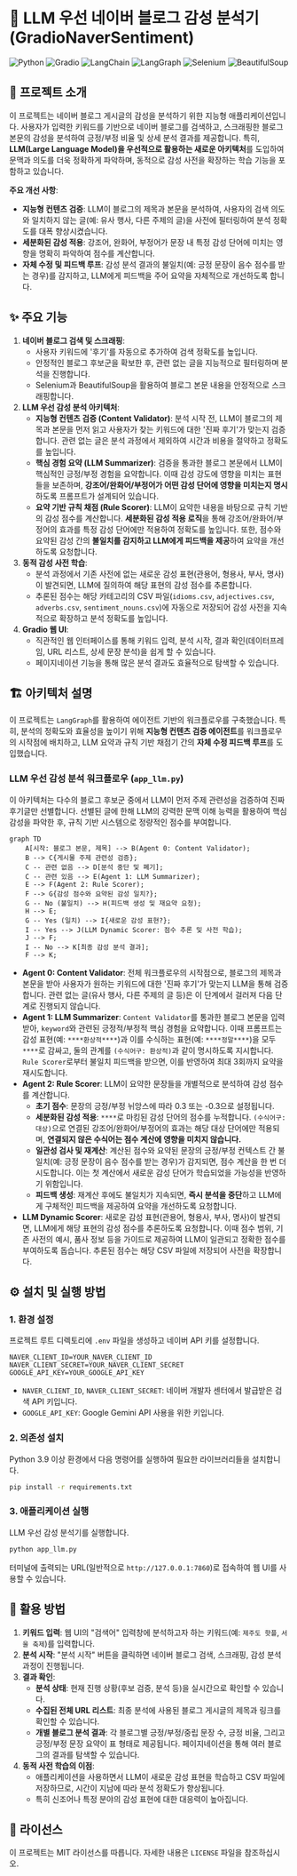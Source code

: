 # 🚀 LLM 우선 네이버 블로그 감성 분석기 (GradioNaverSentiment)

![Python](https://img.shields.io/badge/Python-3.9%2B-blue?style=flat-square&logo=python)
![Gradio](https://img.shields.io/badge/Gradio-4.0%2B-orange?style=flat-square&logo=gradio)
![LangChain](https://img.shields.io/badge/LangChain-0.1%2B-green?style=flat-square&logo=langchain)
![LangGraph](https://img.shields.io/badge/LangGraph-0.0%2B-red?style=flat-square&logo=langgraph)
![Selenium](https://img.shields.io/badge/Selenium-4.0%2B-purple?style=flat-square&logo=selenium)
![BeautifulSoup](https://img.shields.io/badge/BeautifulSoup-4.0%2B-lightgrey?style=flat-square&logo=beautifulsoup)

## 🌟 프로젝트 소개

이 프로젝트는 네이버 블로그 게시글의 감성을 분석하기 위한 지능형 애플리케이션입니다. 사용자가 입력한 키워드를 기반으로 네이버 블로그를 검색하고, 스크래핑한 블로그 본문의 감성을 분석하여 긍정/부정 비율 및 상세 분석 결과를 제공합니다. 특히, **LLM(Large Language Model)을 우선적으로 활용하는 새로운 아키텍처**를 도입하여 문맥과 의도를 더욱 정확하게 파악하며, 동적으로 감성 사전을 확장하는 학습 기능을 포함하고 있습니다.

**주요 개선 사항**:
*   **지능형 컨텐츠 검증**: LLM이 블로그의 제목과 본문을 분석하여, 사용자의 검색 의도와 일치하지 않는 글(예: 유사 행사, 다른 주제의 글)을 사전에 필터링하여 분석 정확도를 대폭 향상시켰습니다.
*   **세분화된 감성 적용**: 강조어, 완화어, 부정어가 문장 내 특정 감성 단어에 미치는 영향을 명확히 파악하여 점수를 계산합니다.
*   **자체 수정 및 피드백 루프**: 감성 분석 결과의 불일치(예: 긍정 문장이 음수 점수를 받는 경우)를 감지하고, LLM에게 피드백을 주어 요약을 자체적으로 개선하도록 합니다.

## ✨ 주요 기능

1.  **네이버 블로그 검색 및 스크래핑**:
    *   사용자 키워드에 '후기'를 자동으로 추가하여 검색 정확도를 높입니다.
    *   안정적인 블로그 후보군을 확보한 후, 관련 없는 글을 지능적으로 필터링하며 분석을 진행합니다.
    *   Selenium과 BeautifulSoup을 활용하여 블로그 본문 내용을 안정적으로 스크래핑합니다.
2.  **LLM 우선 감성 분석 아키텍처**:
    *   **지능형 컨텐츠 검증 (Content Validator)**: 분석 시작 전, LLM이 블로그의 제목과 본문을 먼저 읽고 사용자가 찾는 키워드에 대한 '진짜 후기'가 맞는지 검증합니다. 관련 없는 글은 분석 과정에서 제외하여 시간과 비용을 절약하고 정확도를 높입니다.
    *   **핵심 경험 요약 (LLM Summarizer)**: 검증을 통과한 블로그 본문에서 LLM이 핵심적인 긍정/부정 경험을 요약합니다. 이때 감성 강도에 영향을 미치는 표현들을 보존하며, **강조어/완화어/부정어가 어떤 감성 단어에 영향을 미치는지 명시**하도록 프롬프트가 설계되어 있습니다.
    *   **요약 기반 규칙 채점 (Rule Scorer)**: LLM이 요약한 내용을 바탕으로 규칙 기반의 감성 점수를 계산합니다. **세분화된 감성 적용 로직**을 통해 강조어/완화어/부정어의 효과를 특정 감성 단어에만 적용하여 정확도를 높입니다. 또한, 점수와 요약된 감성 간의 **불일치를 감지하고 LLM에게 피드백을 제공**하여 요약을 개선하도록 요청합니다.
3.  **동적 감성 사전 학습**:
    *   분석 과정에서 기존 사전에 없는 새로운 감성 표현(관용어, 형용사, 부사, 명사)이 발견되면, LLM에 질의하여 해당 표현의 감성 점수를 추론합니다.
    *   추론된 점수는 해당 카테고리의 CSV 파일(`idioms.csv`, `adjectives.csv`, `adverbs.csv`, `sentiment_nouns.csv`)에 자동으로 저장되어 감성 사전을 지속적으로 확장하고 분석 정확도를 높입니다.
4.  **Gradio 웹 UI**:
    *   직관적인 웹 인터페이스를 통해 키워드 입력, 분석 시작, 결과 확인(데이터프레임, URL 리스트, 상세 문장 분석)을 쉽게 할 수 있습니다.
    *   페이지네이션 기능을 통해 많은 분석 결과도 효율적으로 탐색할 수 있습니다.

## 🏗️ 아키텍처 설명

이 프로젝트는 `LangGraph`를 활용하여 에이전트 기반의 워크플로우를 구축했습니다. 특히, 분석의 정확도와 효율성을 높이기 위해 **지능형 컨텐츠 검증 에이전트**를 워크플로우의 시작점에 배치하고, LLM 요약과 규칙 기반 채점기 간의 **자체 수정 피드백 루프**를 도입했습니다.

### LLM 우선 감성 분석 워크플로우 (`app_llm.py`)

이 아키텍처는 다수의 블로그 후보군 중에서 LLM이 먼저 주제 관련성을 검증하여 진짜 후기글만 선별합니다. 선별된 글에 한해 LLM의 강력한 문맥 이해 능력을 활용하여 핵심 감성을 파악한 후, 규칙 기반 시스템으로 정량적인 점수를 부여합니다.

```mermaid
graph TD
    A[시작: 블로그 본문, 제목] --> B(Agent 0: Content Validator);
    B --> C{게시물 주제 관련성 검증};
    C -- 관련 없음 --> D[분석 중단 및 폐기];
    C -- 관련 있음 --> E(Agent 1: LLM Summarizer);
    E --> F(Agent 2: Rule Scorer);
    F --> G{감성 점수와 요약된 감성 일치?};
    G -- No (불일치) --> H(피드백 생성 및 재요약 요청);
    H --> E;
    G -- Yes (일치) --> I{새로운 감성 표현?};
    I -- Yes --> J(LLM Dynamic Scorer: 점수 추론 및 사전 학습);
    J --> F;
    I -- No --> K[최종 감성 분석 결과];
    F --> K;
```

*   **Agent 0: Content Validator**: 전체 워크플로우의 시작점으로, 블로그의 제목과 본문을 받아 사용자가 원하는 키워드에 대한 '진짜 후기'가 맞는지 LLM을 통해 검증합니다. 관련 없는 글(유사 행사, 다른 주제의 글 등)은 이 단계에서 걸러져 다음 단계로 진행되지 않습니다.
*   **Agent 1: LLM Summarizer**: `Content Validator`를 통과한 블로그 본문을 입력받아, `keyword`와 관련된 긍정적/부정적 핵심 경험을 요약합니다. 이때 프롬프트는 감성 표현(예: `****환상적****`)과 이를 수식하는 표현(예: `****정말****`)을 모두 `****`로 감싸고, 둘의 관계를 `(수식어구: 환상적)`과 같이 명시하도록 지시합니다. `Rule Scorer`로부터 불일치 피드백을 받으면, 이를 반영하여 최대 3회까지 요약을 재시도합니다.
*   **Agent 2: Rule Scorer**: LLM이 요약한 문장들을 개별적으로 분석하여 감성 점수를 계산합니다.
    *   **초기 점수**: 문장의 긍정/부정 뉘앙스에 따라 0.3 또는 -0.3으로 설정됩니다.
    *   **세분화된 감성 적용**: `****`로 마킹된 감성 단어의 점수를 누적합니다. `(수식어구: 대상)`으로 연결된 강조어/완화어/부정어의 효과는 해당 대상 단어에만 적용되며, **연결되지 않은 수식어는 점수 계산에 영향을 미치지 않습니다.**
    *   **일관성 검사 및 재계산**: 계산된 점수와 요약된 문장의 긍정/부정 컨텍스트 간 불일치(예: 긍정 문장이 음수 점수를 받는 경우)가 감지되면, 점수 계산을 한 번 더 시도합니다. 이는 첫 계산에서 새로운 감성 단어가 학습되었을 가능성을 반영하기 위함입니다.
    *   **피드백 생성**: 재계산 후에도 불일치가 지속되면, **즉시 분석을 중단**하고 LLM에게 구체적인 피드백을 제공하여 요약을 개선하도록 요청합니다.
*   **LLM Dynamic Scorer**: 새로운 감성 표현(관용어, 형용사, 부사, 명사)이 발견되면, LLM에게 해당 표현의 감성 점수를 추론하도록 요청합니다. 이때 점수 범위, 기존 사전의 예시, 품사 정보 등을 가이드로 제공하여 LLM이 일관되고 정확한 점수를 부여하도록 돕습니다. 추론된 점수는 해당 CSV 파일에 저장되어 사전을 확장합니다.

## ⚙️ 설치 및 실행 방법

### 1. 환경 설정

프로젝트 루트 디렉토리에 `.env` 파일을 생성하고 네이버 API 키를 설정합니다.

```
NAVER_CLIENT_ID=YOUR_NAVER_CLIENT_ID
NAVER_CLIENT_SECRET=YOUR_NAVER_CLIENT_SECRET
GOOGLE_API_KEY=YOUR_GOOGLE_API_KEY
```

*   `NAVER_CLIENT_ID`, `NAVER_CLIENT_SECRET`: 네이버 개발자 센터에서 발급받은 검색 API 키입니다.
*   `GOOGLE_API_KEY`: Google Gemini API 사용을 위한 키입니다.

### 2. 의존성 설치

Python 3.9 이상 환경에서 다음 명령어를 실행하여 필요한 라이브러리들을 설치합니다.

```bash
pip install -r requirements.txt
```

### 3. 애플리케이션 실행

LLM 우선 감성 분석기를 실행합니다.

```bash
python app_llm.py
```

터미널에 출력되는 URL(일반적으로 `http://127.0.0.1:7860`)로 접속하여 웹 UI를 사용할 수 있습니다.

## 🚀 활용 방법

1.  **키워드 입력**: 웹 UI의 "검색어" 입력창에 분석하고자 하는 키워드(예: `제주도 핫플`, `서울 축제`)를 입력합니다.
2.  **분석 시작**: "분석 시작" 버튼을 클릭하면 네이버 블로그 검색, 스크래핑, 감성 분석 과정이 진행됩니다.
3.  **결과 확인**:
    *   **분석 상태**: 현재 진행 상황(후보 검증, 분석 등)을 실시간으로 확인할 수 있습니다.
    *   **수집된 전체 URL 리스트**: 최종 분석에 사용된 블로그 게시글의 제목과 링크를 확인할 수 있습니다.
    *   **개별 블로그 분석 결과**: 각 블로그별 긍정/부정/중립 문장 수, 긍정 비율, 그리고 긍정/부정 문장 요약이 표 형태로 제공됩니다. 페이지네이션을 통해 여러 블로그의 결과를 탐색할 수 있습니다.
4.  **동적 사전 학습의 이점**:
    *   애플리케이션을 사용하면서 LLM이 새로운 감성 표현을 학습하고 CSV 파일에 저장하므로, 시간이 지남에 따라 분석 정확도가 향상됩니다.
    *   특히 신조어나 특정 분야의 감성 표현에 대한 대응력이 높아집니다.

## 📝 라이선스

이 프로젝트는 MIT 라이선스를 따릅니다. 자세한 내용은 `LICENSE` 파일을 참조하십시오.